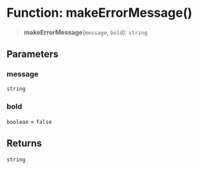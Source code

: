 # Function: makeErrorMessage()

> **makeErrorMessage**(`message`, `bold`): `string`

## Parameters

### message

`string`

### bold

`boolean` = `false`

## Returns

`string`
